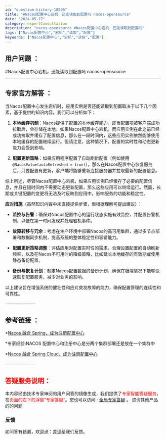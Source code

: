 ```yaml
---
id: "question-history-10505"
title: "#Nacos配置中心宕机，还能读取到配置吗 nacos-opensource"
date: "2024-05-17"
category: expertConsultation
description: "nacos-opensource #Nacos配置中心宕机，还能读取到配置吗"
tags: ["Nacos配置中心","宕机","读取","配置"]
keywords: ["Nacos配置中心","宕机","读取","配置"]
---
```


## 用户问题 ： 
 #Nacos配置中心宕机，还能读取到配置吗 nacos-opensource 

---------------
## 专家官方解答 ：

当Nacos配置中心发生宕机时，应用实例是否还能读取到配置取决于以下几个因素，基于提供的知识内容，我们可以分析如下：

1. **本地缓存机制**：Nacos提供了配置的本地缓存能力，即当配置项被客户端成功拉取后，会存储在本地。如果Nacos配置中心宕机，而应用实例在此之前已经成功拉取并缓存了配置信息，那么在一段时间内，这些应用实例依然能够使用本地缓存的配置继续运行。但请注意，这种情况下，配置的实时性和动态更新能力会受到影响。

2. **配置更新策略**：如果应用程序配置了自动刷新配置（例如使用`@NacosValue(autoRefreshed = true)`），那么在Nacos配置中心恢复服务后，只要配置有更新，客户端将能够重新连接服务器并拉取最新的配置信息。

综上所述，尽管Nacos配置中心宕机，如果应用实例已经缓存了必要的配置信息，并且在短时间内不需要动态更新配置，那么这些应用可以继续运行。然而，长期或关键配置的变更将无法及时反映到应用中，影响服务的功能和稳定性。

**应对措施**（虽然知识内容中未直接提供步骤，但根据理解可提出建议）：

- **监控与告警**：确保对Nacos配置中心的运行状态实施有效监控，并配置告警机制，以便在第一时间发现并处理宕机事件。
  
- **故障转移与冗余**：考虑在生产环境中部署Nacos的高可用集群，通过多节点部署和数据同步机制，提高系统的整体稳定性和容错能力。
  
- **配置更新策略调整**：评估应用对配置实时性的需求，合理设置配置的自动刷新频率，以及在Nacos不可用时的降级策略，比如延长本地缓存的有效期或使用静态备份配置。

- **备份与恢复计划**：制定Nacos配置数据的备份计划，确保在极端情况下能够快速恢复配置服务，减少对业务的影响。

以上建议旨在增强系统的健壮性和应对突发故障的能力，确保配置管理的连续性和可靠性。


<font color="#949494">---------------</font> 


## 参考链接 ：

*[Nacos 融合 Spring，成为注册配置中心](https://nacos.io/docs/latest/ecology/use-nacos-with-spring)
 
 *专家经验:NACOS 配置中心和注册中心是分两个集群部署还是放在一个集群中 
 
 *[Nacos 融合 Spring Cloud，成为注册配置中心](https://nacos.io/docs/latest/ecology/use-nacos-with-spring-cloud)


 <font color="#949494">---------------</font> 
 


## <font color="#FF0000">答疑服务说明：</font> 

本内容经由技术专家审阅的用户问答的镜像生成，我们提供了<font color="#FF0000">专家智能答疑服务</font>，在<font color="#FF0000">页面的右下的浮窗”专家答疑“</font>。您也可以访问 : [全局专家答疑](https://opensource.alibaba.com/chatBot) 。 咨询其他产品的的问题

### 反馈
如问答有错漏，欢迎点：[差评](https://ai.nacos.io/user/feedbackByEnhancerGradePOJOID?enhancerGradePOJOId=13702)给我们反馈。
